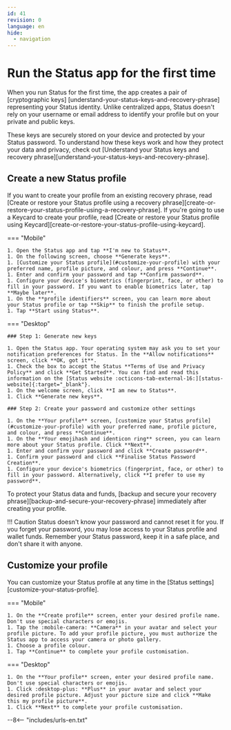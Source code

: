 ```yaml
---
id: 41
revision: 0
language: en
hide:
  - navigation
---
```


# Run the Status app for the first time

When you run Status for the first time, the app creates a pair of [cryptographic keys] [understand-your-status-keys-and-recovery-phrase] representing your Status identity. Unlike centralized apps, Status doesn't rely on your username or email address to identify your profile but on your private and public keys.

These keys are securely stored on your device and protected by your Status password. To understand how these keys work and how they protect your data and privacy, check out [Understand your Status keys and recovery phrase][understand-your-status-keys-and-recovery-phrase].

## Create a new Status profile

If you want to create your profile from an existing recovery phrase, read [Create or restore your Status profile using a recovery phrase][create-or-restore-your-status-profile-using-a-recovery-phrase]. If you're going to use a Keycard to create your profile, read [Create or restore your Status profile using Keycard][create-or-restore-your-status-profile-using-keycard].

=== "Mobile"

    1. Open the Status app and tap **I'm new to Status**.
    1. On the following screen, choose **Generate keys**.
    1. [Customize your Status profile](#customize-your-profile) with your preferred name, profile picture, and colour, and press **Continue**.
    1. Enter and confirm your password and tap **Confirm password**.
    1. Configure your device's biometrics (fingerprint, face, or other) to fill in your password. If you want to enable biometrics later, tap **Maybe later**.
    1. On the **profile identifiers** screen, you can learn more about your Status profile or tap **Skip** to finish the profile setup.
    1. Tap **Start using Status**.

=== "Desktop"

    ### Step 1: Generate new keys

    1. Open the Status app. Your operating system may ask you to set your notification preferences for Status. In the **Allow notifications** screen, click **OK, got it**.
    1. Check the box to accept the Status **Terms of Use and Privacy Policy** and click **Get Started**. You can find and read this information on the [Status website :octicons-tab-external-16:][status-website]{:target="_blank"}.
    1. On the welcome screen, click **I am new to Status**.
    1. Click **Generate new keys**.

    ### Step 2: Create your password and customize other settings

    1. On the **Your profile** screen, [customize your Status profile](#customize-your-profile) with your preferred name, profile picture, and colour, and press **Continue**.
    1. On the **Your emojihash and identicon ring** screen, you can learn more about your Status profile. Click **Next**.
    1. Enter and confirm your password and click **Create password**.
    1. Confirm your password and click **Finalise Status Password Creation**.
    1. Configure your device's biometrics (fingerprint, face, or other) to fill in your password. Alternatively, click **I prefer to use my password**.

To protect your Status data and funds, [backup and secure your recovery phrase][backup-and-secure-your-recovery-phrase] immediately after creating your profile.

!!! Caution
    Status doesn't know your password and cannot reset it for you. If you forget your password, you may lose access to your Status profile and wallet funds. Remember your Status password, keep it in a safe place, and don't share it with anyone.

## Customize your profile

You can customize your Status profile at any time in the [Status settings][customize-your-status-profile].

=== "Mobile"

    1. On the **Create profile** screen, enter your desired profile name. Don't use special characters or emojis.
    1. Tap the :mobile-camera: **Camera** in your avatar and select your profile picture. To add your profile picture, you must authorize the Status app to access your camera or photo gallery.
    1. Choose a profile colour.
    1. Tap **Continue** to complete your profile customisation. 

=== "Desktop"

    1. On the **Your profile** screen, enter your desired profile name. Don't use special characters or emojis.
    1. Click :desktop-plus: **Plus** in your avatar and select your desired profile picture. Adjust your picture size and click **Make this my profile picture**.
    1. Click **Next** to complete your profile customisation.

--8<-- "includes/urls-en.txt"
